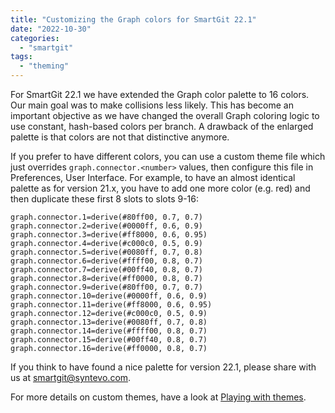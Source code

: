 ```yaml
---
title: "Customizing the Graph colors for SmartGit 22.1"
date: "2022-10-30"
categories:
  - "smartgit"
tags:
  - "theming"
---
```


For SmartGit 22.1 we have extended the Graph color palette to 16 colors. Our main goal was to make collisions less likely. This has become an important objective as we have changed the overall Graph coloring logic to use constant, hash-based colors per branch. A drawback of the enlarged palette is that colors are not that distinctive anymore.

If you prefer to have different colors, you can use a custom theme file which just overrides `graph.connector.<number>` values, then configure this file in Preferences, User Interface. For example, to have an almost identical palette as for version 21.x, you have to add one more color (e.g. red) and then duplicate these first 8 slots to slots 9-16:
```
graph.connector.1=derive(#80ff00, 0.7, 0.7)
graph.connector.2=derive(#0000ff, 0.6, 0.9)
graph.connector.3=derive(#ff8000, 0.6, 0.95)
graph.connector.4=derive(#c000c0, 0.5, 0.9)
graph.connector.5=derive(#0080ff, 0.7, 0.8)
graph.connector.6=derive(#ffff00, 0.8, 0.7)
graph.connector.7=derive(#00ff40, 0.8, 0.7)
graph.connector.8=derive(#ff0000, 0.8, 0.7)
graph.connector.9=derive(#80ff00, 0.7, 0.7)
graph.connector.10=derive(#0000ff, 0.6, 0.9)
graph.connector.11=derive(#ff8000, 0.6, 0.95)
graph.connector.12=derive(#c000c0, 0.5, 0.9)
graph.connector.13=derive(#0080ff, 0.7, 0.8)
graph.connector.14=derive(#ffff00, 0.8, 0.7)
graph.connector.15=derive(#00ff40, 0.8, 0.7)
graph.connector.16=derive(#ff0000, 0.8, 0.7)
```
If you think to have found a nice palette for version 22.1, please share with us at [smartgit@syntevo.com](mailto:smartgit@syntevo.com).

For more details on custom themes, have a look at [Playing with themes](https://www.syntevo.com/blog/?p=4391).
